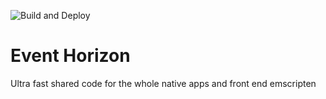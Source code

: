 ![Build and Deploy](https://github.com/ateventhorizon/event_horizon/workflows/Build%20and%20Deploy/badge.svg)

# Event Horizon
Ultra fast shared code for the whole native apps and front end emscripten
